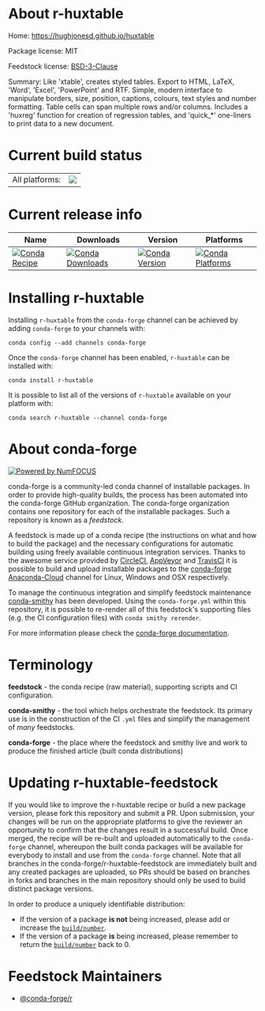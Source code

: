 About r-huxtable
================

Home: https://hughjonesd.github.io/huxtable

Package license: MIT

Feedstock license: [BSD-3-Clause](https://github.com/conda-forge/r-huxtable-feedstock/blob/master/LICENSE.txt)

Summary: Like 'xtable', creates styled tables. Export to HTML, LaTeX, 'Word',  'Excel', 'PowerPoint' and RTF. Simple, modern interface to manipulate  borders, size, position, captions, colours, text styles and number formatting. Table cells can span multiple rows and/or columns. Includes  a 'huxreg' function for creation of regression tables, and 'quick_*'  one-liners to print data to a new document.

Current build status
====================


<table><tr><td>All platforms:</td>
    <td>
      <a href="https://dev.azure.com/conda-forge/feedstock-builds/_build/latest?definitionId=3423&branchName=master">
        <img src="https://dev.azure.com/conda-forge/feedstock-builds/_apis/build/status/r-huxtable-feedstock?branchName=master">
      </a>
    </td>
  </tr>
</table>

Current release info
====================

| Name | Downloads | Version | Platforms |
| --- | --- | --- | --- |
| [![Conda Recipe](https://img.shields.io/badge/recipe-r--huxtable-green.svg)](https://anaconda.org/conda-forge/r-huxtable) | [![Conda Downloads](https://img.shields.io/conda/dn/conda-forge/r-huxtable.svg)](https://anaconda.org/conda-forge/r-huxtable) | [![Conda Version](https://img.shields.io/conda/vn/conda-forge/r-huxtable.svg)](https://anaconda.org/conda-forge/r-huxtable) | [![Conda Platforms](https://img.shields.io/conda/pn/conda-forge/r-huxtable.svg)](https://anaconda.org/conda-forge/r-huxtable) |

Installing r-huxtable
=====================

Installing `r-huxtable` from the `conda-forge` channel can be achieved by adding `conda-forge` to your channels with:

```
conda config --add channels conda-forge
```

Once the `conda-forge` channel has been enabled, `r-huxtable` can be installed with:

```
conda install r-huxtable
```

It is possible to list all of the versions of `r-huxtable` available on your platform with:

```
conda search r-huxtable --channel conda-forge
```


About conda-forge
=================

[![Powered by NumFOCUS](https://img.shields.io/badge/powered%20by-NumFOCUS-orange.svg?style=flat&colorA=E1523D&colorB=007D8A)](http://numfocus.org)

conda-forge is a community-led conda channel of installable packages.
In order to provide high-quality builds, the process has been automated into the
conda-forge GitHub organization. The conda-forge organization contains one repository
for each of the installable packages. Such a repository is known as a *feedstock*.

A feedstock is made up of a conda recipe (the instructions on what and how to build
the package) and the necessary configurations for automatic building using freely
available continuous integration services. Thanks to the awesome service provided by
[CircleCI](https://circleci.com/), [AppVeyor](https://www.appveyor.com/)
and [TravisCI](https://travis-ci.com/) it is possible to build and upload installable
packages to the [conda-forge](https://anaconda.org/conda-forge)
[Anaconda-Cloud](https://anaconda.org/) channel for Linux, Windows and OSX respectively.

To manage the continuous integration and simplify feedstock maintenance
[conda-smithy](https://github.com/conda-forge/conda-smithy) has been developed.
Using the ``conda-forge.yml`` within this repository, it is possible to re-render all of
this feedstock's supporting files (e.g. the CI configuration files) with ``conda smithy rerender``.

For more information please check the [conda-forge documentation](https://conda-forge.org/docs/).

Terminology
===========

**feedstock** - the conda recipe (raw material), supporting scripts and CI configuration.

**conda-smithy** - the tool which helps orchestrate the feedstock.
                   Its primary use is in the construction of the CI ``.yml`` files
                   and simplify the management of *many* feedstocks.

**conda-forge** - the place where the feedstock and smithy live and work to
                  produce the finished article (built conda distributions)


Updating r-huxtable-feedstock
=============================

If you would like to improve the r-huxtable recipe or build a new
package version, please fork this repository and submit a PR. Upon submission,
your changes will be run on the appropriate platforms to give the reviewer an
opportunity to confirm that the changes result in a successful build. Once
merged, the recipe will be re-built and uploaded automatically to the
`conda-forge` channel, whereupon the built conda packages will be available for
everybody to install and use from the `conda-forge` channel.
Note that all branches in the conda-forge/r-huxtable-feedstock are
immediately built and any created packages are uploaded, so PRs should be based
on branches in forks and branches in the main repository should only be used to
build distinct package versions.

In order to produce a uniquely identifiable distribution:
 * If the version of a package **is not** being increased, please add or increase
   the [``build/number``](https://conda.io/docs/user-guide/tasks/build-packages/define-metadata.html#build-number-and-string).
 * If the version of a package **is** being increased, please remember to return
   the [``build/number``](https://conda.io/docs/user-guide/tasks/build-packages/define-metadata.html#build-number-and-string)
   back to 0.

Feedstock Maintainers
=====================

* [@conda-forge/r](https://github.com/conda-forge/r/)

